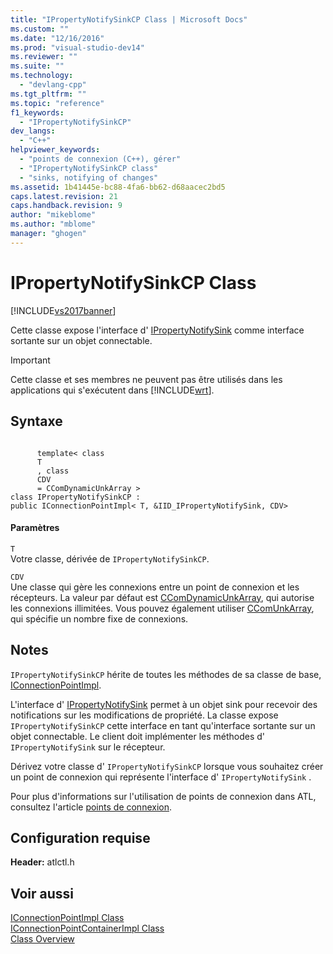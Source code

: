 ```yaml
---
title: "IPropertyNotifySinkCP Class | Microsoft Docs"
ms.custom: ""
ms.date: "12/16/2016"
ms.prod: "visual-studio-dev14"
ms.reviewer: ""
ms.suite: ""
ms.technology: 
  - "devlang-cpp"
ms.tgt_pltfrm: ""
ms.topic: "reference"
f1_keywords: 
  - "IPropertyNotifySinkCP"
dev_langs: 
  - "C++"
helpviewer_keywords: 
  - "points de connexion (C++), gérer"
  - "IPropertyNotifySinkCP class"
  - "sinks, notifying of changes"
ms.assetid: 1b41445e-bc88-4fa6-bb62-d68aacec2bd5
caps.latest.revision: 21
caps.handback.revision: 9
author: "mikeblome"
ms.author: "mblome"
manager: "ghogen"
---
```

# IPropertyNotifySinkCP Class
[!INCLUDE[vs2017banner](../../assembler/inline/includes/vs2017banner.md)]

Cette classe expose l'interface d' [IPropertyNotifySink](http://msdn.microsoft.com/library/windows/desktop/ms692638) comme interface sortante sur un objet connectable.  
  
> [!IMPORTANT]
>  Cette classe et ses membres ne peuvent pas être utilisés dans les applications qui s'exécutent dans [!INCLUDE[wrt](../../atl/reference/includes/wrt_md.md)].  
  
## Syntaxe  
  
```  
  
      template< class   
      T  
      , class  
      CDV   
      = CComDynamicUnkArray >  
class IPropertyNotifySinkCP :   
public IConnectionPointImpl< T, &IID_IPropertyNotifySink, CDV>  
```  
  
#### Paramètres  
 `T`  
 Votre classe, dérivée de `IPropertyNotifySinkCP`.  
  
 `CDV`  
 Une classe qui gère les connexions entre un point de connexion et les récepteurs.  La valeur par défaut est [CComDynamicUnkArray](../../atl/reference/ccomdynamicunkarray-class.md), qui autorise les connexions illimitées.  Vous pouvez également utiliser [CComUnkArray](../../atl/reference/ccomunkarray-class.md), qui spécifie un nombre fixe de connexions.  
  
## Notes  
 `IPropertyNotifySinkCP` hérite de toutes les méthodes de sa classe de base, [IConnectionPointImpl](../../atl/reference/iconnectionpointimpl-class.md).  
  
 L'interface d' [IPropertyNotifySink](http://msdn.microsoft.com/library/windows/desktop/ms692638) permet à un objet sink pour recevoir des notifications sur les modifications de propriété.  La classe expose `IPropertyNotifySinkCP` cette interface en tant qu'interface sortante sur un objet connectable.  Le client doit implémenter les méthodes d' `IPropertyNotifySink` sur le récepteur.  
  
 Dérivez votre classe d' `IPropertyNotifySinkCP` lorsque vous souhaitez créer un point de connexion qui représente l'interface d' `IPropertyNotifySink` .  
  
 Pour plus d'informations sur l'utilisation de points de connexion dans ATL, consultez l'article [points de connexion](../../atl/atl-connection-points.md).  
  
## Configuration requise  
 **Header:** atlctl.h  
  
## Voir aussi  
 [IConnectionPointImpl Class](../../atl/reference/iconnectionpointimpl-class.md)   
 [IConnectionPointContainerImpl Class](../../atl/reference/iconnectionpointcontainerimpl-class.md)   
 [Class Overview](../../atl/atl-class-overview.md)